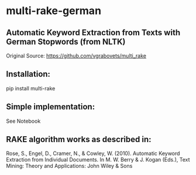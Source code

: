 # multi-rake-german

## Automatic Keyword Extraction from Texts with German Stopwords (from NLTK)

Original Source:
https://github.com/vgrabovets/multi_rake

## Installation:

pip install multi-rake

## Simple implementation:

See Notebook

## RAKE algorithm works as described in:

Rose, S., Engel, D., Cramer, N., & Cowley, W. (2010). Automatic Keyword Extraction from Individual Documents. In M. W. Berry & J. Kogan (Eds.), Text Mining: Theory and Applications: John Wiley & Sons

